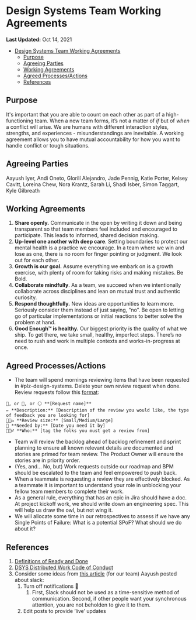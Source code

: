 # Design Systems Team Working Agreements

**Last Updated:** Oct 14, 2021

- [Design Systems Team Working Agreements](#design-systems-team-working-agreements)
  - [Purpose](#purpose)
  - [Agreeing Parties](#agreeing-parties)
  - [Working Agreements](#working-agreements)
  - [Agreed Processes/Actions](#agreed-processesactions)
  - [References](#references)

## Purpose

It's important that you are able to count on each other as part of a high-functioning team. When a new team forms, it’s not a matter of _if_ but of _when_ a conflict will arise. We are humans with different interaction styles, strengths, and experiences - misunderstandings are inevitable. A working agreement allows you to have mutual accountability for how you want to handle conflict or tough situations.

## Agreeing Parties

Aayush Iyer, Andi Oneto, Glorilí Alejandro, Jade Pennig, Katie Porter, Kelsey Cavitt, Loreina Chew, Nora Krantz, Sarah Li, Shadi Isber, Simon Taggart, Kyle Gilbreath

## Working Agreements

1. **Share openly.** Communicate in the open by writing it down and being transparent so that team members feel included and encouraged to participate. This leads to informed, shared decision making.
2. **Up-level one another with deep care**. Setting boundaries to protect our mental health is a practice we encourage. In a team where we win and lose as one, there is no room for finger pointing or judgment. We look out for each other.
3. **Growth is our goal.** Assume everything we embark on is a growth exercise, with plenty of room for taking risks and making mistakes. Be Bold.
4. **Collaborate mindfully**. As a team, we succeed when we intentionally collaborate across disciplines and lean on mutual trust and authentic curiosity.
5. **Respond thoughtfully.** New ideas are opportunities to learn more. Seriously consider them instead of just saying, “no”. Be open to letting go of particular implementations or initial reactions to better solve the problem at hand.
6. **Good Enough™ is healthy.** Our biggest priority is the quality of what we ship. To get there, we take small, healthy, imperfect steps. There’s no need to rush and work in multiple contexts and works-in-progress at once.

## Agreed Processes/Actions

- The team will spend mornings reviewing items that have been requested in #plz-design-systems. Delete your own review request when done. Review requests follow this [format](https://twilio.slack.com/archives/G01B9PT1P1R/p1600896291009000):

```
🔴, or 🔵, or ⚪ **[Request name]**
✏️ **Description:** [Description of the review you would like, the type of feedback you are looking for]
👩🏻‍⚖️ **Review size:** [Small/Medium/Large]
📆 **Needed by:** [Date you need it by]
🕵🏻‍♂️ **Who:** [tag the folks you must get a review from]
```

- Team will review the backlog ahead of backlog refinement and sprint planning to ensure all known relevant details are documented and stories are primed for team review. The Product Owner will ensure the stories are in priority order.
- (Yes, and... No, but) Work requests outside our roadmap and BPM should be escalated to the team and feel empowered to push back.
- When a teammate is requesting a review they are effectively blocked. As a teammate it is important to understand your role in unblocking your fellow team members to complete their work.
- As a general rule, everything that has an epic in Jira should have a doc. At project kickoff work, we should write down an engineering spec. This will help us draw the owl, but not wing it.
- We will allocate some time in our retrospectives to assess if we have any Single Points of Failure: What is a potential SPoF? What should we do about it?

## References

1. [Definitions of Ready and Done](https://docs.google.com/document/d/1_6SnJY2FrjEXyyKX6PZCog6deerzCr8iXLvjuvotLAk/edit#heading=h.k7ef1c9g7h9x)
2. [DSYS Distributed Work Code of Conduct](https://docs.google.com/document/d/1CZ9-NhUEvFIaQX2ljulDrVWsWbWA3YP439zjYyluRZw/edit?ts=5d2ce8e7#)
3. Consider some ideas from [this article](https://highgrowthengineering.substack.com/p/taming-slack-) (for our team) Aayush posted about slack:
   1. Turn off notifications 🔕
      1. First, Slack should not be used as a time-sensitive method of communication. Second, if other people want your synchronous attention, you are not beholden to give it to them.
   2. Edit posts to provide ‘live’ updates

